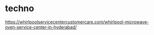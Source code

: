 # techno
https://whirlpoolservicecentercustomercare.com/whirlpool-microwave-oven-service-center-in-hyderabad/
